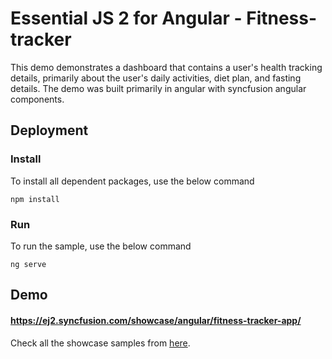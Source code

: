# Essential JS 2 for Angular - Fitness-tracker

This demo demonstrates a dashboard that contains a user's health tracking details, primarily about the user's daily activities, diet plan, and fasting details. The demo was built primarily in angular with syncfusion angular components.

## Deployment

### Install

To install all dependent packages, use the below command

```
npm install
```

### Run

To run the sample, use the below command

```
ng serve
```

## Demo

#### <a href="https://ej2.syncfusion.com/showcase/angular/fitness-tracker-app/" target="_blank">https://ej2.syncfusion.com/showcase/angular/fitness-tracker-app/</a>

Check all the showcase samples from <a href="https://ej2.syncfusion.com/showcase/angular/fitness-tracker-app/" target="_blank">here</a>.